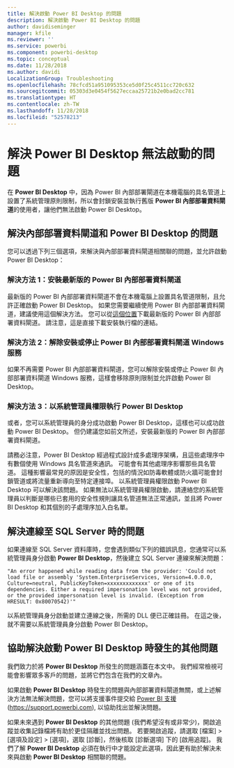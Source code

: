 ```yaml
---
title: 解決啟動 Power BI Desktop 的問題
description: 解決啟動 Power BI Desktop 的問題
author: davidiseminger
manager: kfile
ms.reviewer: ''
ms.service: powerbi
ms.component: powerbi-desktop
ms.topic: conceptual
ms.date: 11/28/2018
ms.author: davidi
LocalizationGroup: Troubleshooting
ms.openlocfilehash: 78cfcd51a951095353ce5d0f25c4511cc720c632
ms.sourcegitcommit: 05303d3e0454f5627eccaa25721b2e0bad2cc781
ms.translationtype: HT
ms.contentlocale: zh-TW
ms.lasthandoff: 11/28/2018
ms.locfileid: "52578213"
---
```

# <a name="resolve-issues-when-power-bi-desktop-will-not-launch"></a>解決 Power BI Desktop 無法啟動的問題
在 **Power BI Desktop** 中，因為 Power BI 內部部署閘道在本機電腦的具名管道上設置了系統管理原則限制，所以會封鎖安裝並執行舊版 **Power BI 內部部署資料閘道**的使用者，讓他們無法啟動 Power BI Desktop。 

## <a name="resolve-issues-with-the-on-premises-data-gateway-and-power-bi-desktop"></a>解決內部部署資料閘道和 Power BI Desktop 的問題
您可以透過下列三個選項，來解決與內部部署資料閘道相關聯的問題，並允許啟動 Power BI Desktop：

### <a name="resolution-1-install-the-latest-version-of-power-bi-on-premises-data-gateway"></a>解決方法 1：安裝最新版的 Power BI 內部部署資料閘道
最新版的 Power BI 內部部署資料閘道不會在本機電腦上設置具名管道限制，且允許正確啟動 Power BI Desktop。 如果您需要繼續使用 Power BI 內部部署資料閘道，建議使用這個解決方法。 您可以從[這個位置](https://go.microsoft.com/fwlink/?LinkId=698863)下載最新版的 Power BI 內部部署資料閘道。 請注意，這是直接下載安裝執行檔的連結。

### <a name="resolution-2-uninstall-or-stop-the-power-bi-on-premises-data-gateway-windows-service"></a>解決方法 2：解除安裝或停止 Power BI 內部部署資料閘道 Windows 服務
如果不再需要 Power BI 內部部署資料閘道，您可以解除安裝或停止 Power BI 內部部署資料閘道 Windows 服務，這樣會移除原則限制並允許啟動 Power BI Desktop。

### <a name="resolution-3-run-power-bi-desktop-with-administrator-privilege"></a>解決方法 3：以系統管理員權限執行 Power BI Desktop
或者，您可以系統管理員的身分成功啟動 Power BI Desktop，這樣也可以成功啟動 Power BI Desktop。 但仍建議您如前文所述，安裝最新版的 Power BI 內部部署資料閘道。

請務必注意，Power BI Desktop 經過程式設計成多處理序架構，且這些處理序中有數個使用 Windows 具名管道來通訊。 可能會有其他處理序影響那些具名管道。 這種影響最常見的原因是安全性，包括的情況如防毒軟體或防火牆可能會封鎖管道或將流量重新導向至特定連接埠。 以系統管理員權限啟動 Power BI Desktop 可以解決該問題。 如果無法以系統管理員權限啟動，請連絡您的系統管理員以判斷是哪些已套用的安全性規則讓具名管道無法正常通訊，並且將 Power BI Desktop 和其個別的子處理序加入白名單。

## <a name="resolve-issues-when-connecting-to-sql-server"></a>解決連線至 SQL Server 時的問題
如果連線至 SQL Server 資料庫時，您會遇到類似下列的錯誤訊息，您通常可以系統管理員身分啟動 **Power BI Desktop**，然後建立 SQL Server 連線來解決問題：

    "An error happened while reading data from the provider: 'Could not load file or assembly 'System.EnterpriseServices, Version=4.0.0.0, Culture=neutral, PublicKeyToken=xxxxxxxxxxxxx' or one of its dependencies. Either a required impersonation level was not provided, or the provided impersonation level is invalid. (Exception from HRESULT: 0x80070542)'"

以系統管理員身分啟動並建立連線之後，所需的 DLL 便已正確註冊。 在這之後，就不需要以系統管理員身分啟動 Power BI Desktop。

## <a name="help-with-other-issues-when-launching-power-bi-desktop"></a>協助解決啟動 Power BI Desktop 時發生的其他問題
我們致力於將 **Power BI Desktop** 所發生的問題涵蓋在本文中。 我們經常檢視可能會影響眾多客戶的問題，並將它們包含在我們的文章內。

如果啟動 **Power BI Desktop** 時發生的問題與內部部署資料閘道無關，或上述解決方法無法解決問題，您可以將支援事件提交給 [Power BI 支援](https://support.powerbi.com) (https://support.powerbi.com), 以協助找出並解決問題。

如果未來遇到 **Power BI Desktop** 的其他問題 (我們希望沒有或非常少)，開啟追蹤並收集記錄檔將有助於更佳隔離並找出問題。 若要開啟追蹤，請選取 [檔案] > [選項及設定] > [選項]，選取 [診斷]，然後核取 [診斷選項] 下的 [啟用追蹤]。 我們了解 **Power BI Desktop** 必須在執行中才能設定此選項，因此更有助於解決未來與啟動 **Power BI Desktop** 相關聯的問題。

